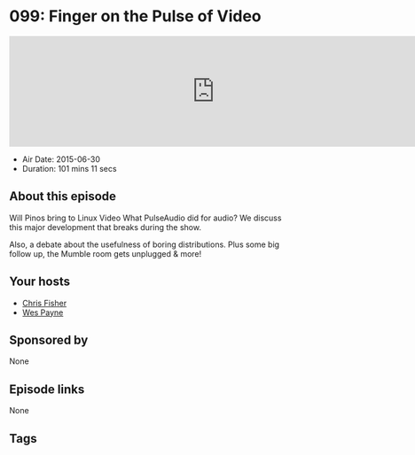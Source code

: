 # 099: Finger on the Pulse of Video

<iframe src="https://player.fireside.fm/v2/RUkczH-V+PlYuGGdP?theme=dark" width="740" height="200" frameborder="0" scrolling="no"></iframe>

* Air Date: 2015-06-30
* Duration: 101 mins 11 secs

## About this episode

Will Pinos bring to Linux Video What PulseAudio did for audio? We discuss this major development that breaks during the show.

Also, a debate about the usefulness of boring distributions. Plus some big follow up, the Mumble room gets unplugged & more!

## Your hosts
* [Chris Fisher](https://linuxunplugged.com/hosts/chrislas)
* [Wes Payne](https://linuxunplugged.com/hosts/wes)

## Sponsored by

None



## Episode links

None



## Tags

